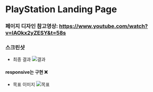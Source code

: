 # PlayStation Landing Page

### 페이지 디자인 참고영상: https://www.youtube.com/watch?v=lAOkx2yZESY&t=58s

### 스크린샷

- 최종 결과
  ![결과](https://user-images.githubusercontent.com/76942135/150534261-8904b9eb-461f-4037-91b4-f505137518f4.PNG)

#### responsive는 구현 ❌

- 목표 이미지
  ![목표](https://user-images.githubusercontent.com/76942135/150138309-7a6d82a2-9ae0-4c50-b57b-28d49ae44670.PNG)
